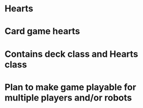 # Hearts
# Card game hearts
# Contains deck class and Hearts class
# Plan to make game playable for multiple players and/or robots
